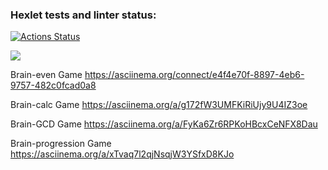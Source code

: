 ### Hexlet tests and linter status:
[![Actions Status](https://github.com/MeyerJools/frontend-project-44/actions/workflows/hexlet-check.yml/badge.svg)](https://github.com/MeyerJools/frontend-project-44/actions)

<a href="https://codeclimate.com/github/MeyerJools/frontend-project-44/maintainability"><img src="https://api.codeclimate.com/v1/badges/4b5323a3d20b3ece28b5/maintainability" /></a>

Brain-even Game
https://asciinema.org/connect/e4f4e70f-8897-4eb6-9757-482c0fcad0a8

Brain-calc Game
https://asciinema.org/a/g172fW3UMFKiRiUjy9U4IZ3oe

Brain-GCD Game
https://asciinema.org/a/FyKa6Zr6RPKoHBcxCeNFX8Dau

Brain-progression Game
https://asciinema.org/a/xTvaq7l2qjNsqjW3YSfxD8KJo

